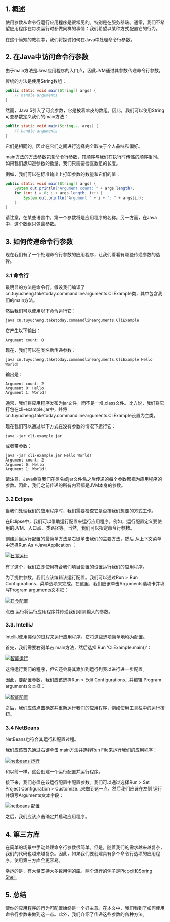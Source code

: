 ## 1. 概述

使用参数从命令行运行应用程序是很常见的。特别是在服务器端。通常，我们不希望应用程序在每次运行时都做同样的事情：我们希望以某种方式配置它的行为。

在这个简短的教程中，我们将探讨如何在Java中处理命令行参数。

## 2. 在Java中访问命令行参数

由于main方法是Java应用程序的入口点，因此JVM通过其参数传递命令行参数。

传统的方法是使用String数组：

```java
public static void main(String[] args) {
    // handle arguments
}
```

然而，Java 5引入了可变参数，它是披着羊皮的数组。因此，我们可以使用String可变参数定义我们的main方法：

```java
public static void main(String... args) {
    // handle arguments
}
```

它们是相同的，因此在它们之间进行选择完全取决于个人品味和偏好。

main方法的方法参数包含命令行参数，其顺序与我们在执行时传递的顺序相同。如果我们想知道参数的数量，我们只需要检查数组的长度。

例如，我们可以在标准输出上打印参数的数量和它们的值：

```java
public static void main(String[] args) {
    System.out.println("Argument count: " + args.length);
    for (int i = 0; i < args.length; i++) {
        System.out.println("Argument " + i + ": " + args[i]);
    }
}
```

请注意，在某些语言中，第一个参数将是应用程序的名称。另一方面，在Java中，这个数组只包含参数。

## 3. 如何传递命令行参数

现在我们有了一个处理命令行参数的应用程序，让我们看看有哪些传递参数的选择。

### 3.1 命令行

最明显的方法是命令行。假设我们编译了cn.tuyucheng.taketoday.commandlinearguments.CliExample类，其中包含我们的main方法。

然后我们可以使用以下命令运行它：

```shell
java cn.tuyucheng.taketoday.commandlinearguments.CliExample
```

它产生以下输出：

```plaintext
Argument count: 0
```

现在，我们可以在类名后传递参数：

```shell
java cn.tuyucheng.taketoday.commandlinearguments.CliExample Hello World!
```

输出是：

```plaintext
Argument count: 2
Argument 0: Hello
Argument 1: World!
```

通常，我们将应用程序发布为jar文件，而不是一堆.class文件。比方说，我们将它打包在cli-example.jar中，并将cn.tuyucheng.taketoday.commandlinearguments.CliExample设置为主类。

现在我们可以通过以下方式在没有参数的情况下运行它：

```shell
java -jar cli-example.jar
```

或者带参数：

```shell
java -jar cli-example.jar Hello World!
Argument count: 2 
Argument 0: Hello 
Argument 1: World!
```

请注意，Java会将我们在类名或jar文件名之后传递的每个参数都视为应用程序的参数。因此，我们之前传递的所有内容都是JVM本身的参数。

### 3.2 Eclipse

当我们处理我们的应用程序时，我们需要检查它是否按我们想要的方式工作。

在Eclipse中，我们可以借助运行配置来运行应用程序。例如，运行配置定义要使用的JVM、入口点、类路径等。当然，我们可以指定命令行参数。

创建适当运行配置的最简单方法是右键单击我们的主要方法，然后 从上下文菜单中选择Run As >JavaApplication ：

[![日食运行](https://www.baeldung.com/wp-content/uploads/2019/09/eclipse-run.png)](https://www.baeldung.com/wp-content/uploads/2019/09/eclipse-run.png)

有了这个，我们立即使用符合我们项目设置的设置运行我们的应用程序。

为了提供参数，我们应该编辑该运行配置。我们可以通过Run > Run Configurations…菜单选项来完成。在这里，我们应该单击Arguments选项卡并填写Program arguments文本框：

[![日食配置](https://www.baeldung.com/wp-content/uploads/2019/09/eclipse-configure.png)](https://www.baeldung.com/wp-content/uploads/2019/09/eclipse-configure.png)

点击 运行将运行应用程序并传递我们刚刚输入的参数。

### 3.3. IntelliJ

IntelliJ使用类似的过程来运行应用程序。它将这些选项简单地称为配置。

首先，我们需要右键单击 main方法，然后选择 Run 'CliExample.main()'：

[![智能运行](https://www.baeldung.com/wp-content/uploads/2019/09/intellij-run.png)](https://www.baeldung.com/wp-content/uploads/2019/09/intellij-run.png)

这将运行我们的程序，但它还会将其添加到运行列表以进行进一步配置。

因此，要配置参数，我们应该选择Run > Edit Configurations…并编辑 Program arguments文本框：

[![智能配置](https://www.baeldung.com/wp-content/uploads/2019/09/intellij-configure-1024x646.png)](https://www.baeldung.com/wp-content/uploads/2019/09/intellij-configure-1024x646.png)

之后，我们应该点击确定并重新运行我们的应用程序，例如使用工具栏中的运行按钮。

### 3.4 NetBeans

NetBeans也符合其运行和配置过程。

我们应该首先通过右键单击 main方法并选择Run File来运行我们的应用程序：

[![netbeans 运行](https://www.baeldung.com/wp-content/uploads/2019/09/netbeans-run.png)](https://www.baeldung.com/wp-content/uploads/2019/09/netbeans-run.png)

和以前一样，这会创建一个运行配置并运行程序。

接下来，我们必须在该运行配置中配置参数。我们可以通过选择Run > Set Project Configuration > Customize...来做到这一点，然后我们应该在左侧 运行并填写Arguments文本字段：

[![netbeans 配置](https://www.baeldung.com/wp-content/uploads/2019/09/netbeans-configure.png)](https://www.baeldung.com/wp-content/uploads/2019/09/netbeans-configure.png)

之后，我们应该点击确定并启动应用程序。

## 4. 第三方库

在简单的场景中手动处理命令行参数很简单。但是，随着我们的需求越来越复杂，我们的代码也越来越复杂。因此，如果我们要创建具有多个命令行选项的应用程序，使用第三方库会更容易。

幸运的是，有大量支持大多数用例的库。两个流行的例子是[Picocli](https://www.baeldung.com/java-picocli-create-command-line-program)和[Spring Shell](https://www.baeldung.com/spring-shell-cli)。

## 5. 总结

使你的应用程序的行为可配置始终是一个好主意。在本文中，我们看到了如何使用命令行参数来做到这一点。此外，我们介绍了传递这些参数的各种方法。